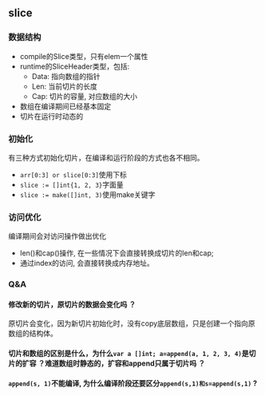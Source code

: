 ## slice

### 数据结构

* compile的Slice类型，只有elem一个属性
* runtime的SliceHeader类型，包括: 
    * Data: 指向数组的指针
    * Len: 当前切片的长度
    * Cap: 切片的容量, 对应数组的大小
* 数组在编译期间已经基本固定
* 切片在运行时动态的

### 初始化

有三种方式初始化切片，在编译和运行阶段的方式也各不相同。
* `arr[0:3] or slice[0:3]`使用下标
* `slice := []int{1, 2, 3}`字面量
* `slice := make([]int, 3)`使用make关键字

### 访问优化

编译期间会对访问操作做出优化
* len()和cap()操作, 在一些情况下会直接转换成切片的len和cap;
* 通过index的访问, 会直接转换成内存地址。

### Q&A

#### 修改新的切片，原切片的数据会变化吗 ？

原切片会变化，因为新切片初始化时，没有copy底层数组，只是创建一个指向原数组的结构体。

#### 切片和数组的区别是什么，为什么`var a []int; a=append(a, 1, 2, 3, 4)`是切片的扩容 ？难道数组时静态的，扩容和append只属于切片吗 ？

#### `append(s, 1)`不能编译, 为什么编译阶段还要区分`append(s,1)和s=append(s,1)` ?